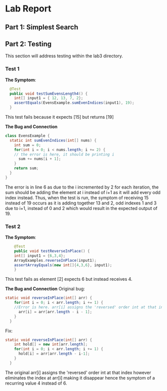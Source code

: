# Lab Report 
## Part 1: Simplest Search   

## Part 2: Testing 
This section will address testing within the lab3 directory.

### Test 1
**The Symptom**: 

```java  
  @Test 
  public void testSumEvensLength4() {
    int[] input1 = { 12, 13, 7, 2};
    assertEquals(EvensExample.sumEvenIndices(input1), 19);
  }
  ```
  
This test fails because it expects [15] but returns [19]

**The Bug and Connection**
```java
class EvensExample {
  static int sumEvenIndices(int[] nums) {
    int sum = 0;
    for(int i = 0; i < nums.length; i += 2) {
    // the error is here, it should be printing i 
      sum += nums[i + 1];
    }
    return sum;
  }
}
```
The error is in line 6 as due to the i incremented by 2 for each iteration, the sum should be adding the element at i instead of i+1 as it will add every odd index instead. 
Thus, when the test is run, the symptom of receiving 15 instead of 19 occurs as it is adding together 13 and 2, odd indexes 1 and 3 due to i+1, instead of 0 and 2 which would result in the expected output of 19. 

### Test 2
**The Symptom**: 

```java 
	@Test 
	public void testReverseInPlace() {
    int[] input1 = {6,3,4};
    ArrayExamples.reverseInPlace(input1);
    assertArrayEquals(new int[]{4,3,6}, input1);
	}
```

This test fails as element [2] expects 6 but instead receives 4. 

**The Bug and Connection**
Original bug: 
```java
static void reverseInPlace(int[] arr) {
    for(int i = 0; i < arr.length; i += 1) {
    //Error is here. arr[i] assigns the 'reversed' order int at that index however eliminates the index at arr[i] making it disappear 
      arr[i] = arr[arr.length - i - 1];
    }
  }
```

Fix:  
```java
static void reverseInPlace(int[] arr) {
    int hold[] = new int[arr.length];
    for(int i = 0; i < arr.length; i += 1) {
      hold[i] = arr[arr.length - i-1];
    }
  }
```

The original arr[i] assigns the 'reversed' order int at that index however eliminates the index at arr[i] making it disappear hence the symptom of a recurring value 4 instead of 6.



